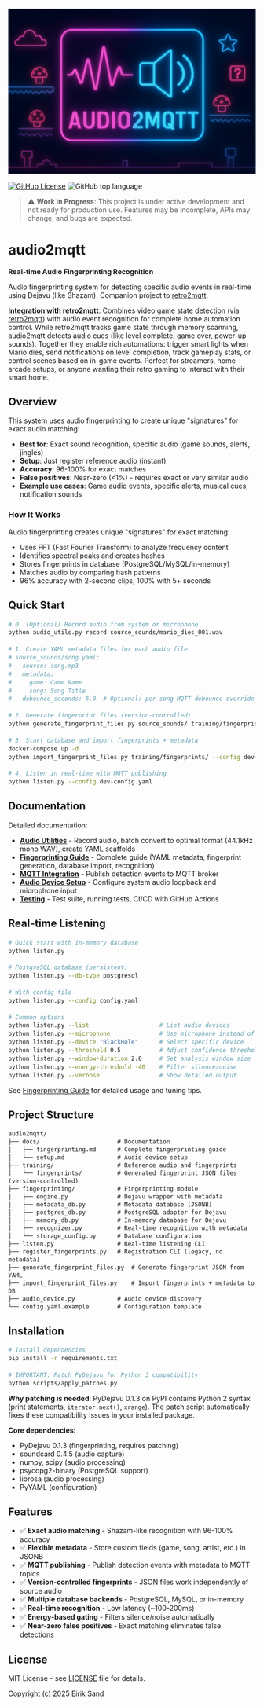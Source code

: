 ![Banner](docs/assets/audio2mqtt_banner.png)

[![GitHub License](https://img.shields.io/github/license/ezand/launchbox2mqtt)](https://choosealicense.com/licenses/mit/)
![GitHub top language](https://img.shields.io/github/languages/top/ezand/audio2mqtt)

> ⚠️ **Work in Progress**: This project is under active development and not ready for production use. Features may be
> incomplete, APIs may change, and bugs are expected.

# audio2mqtt

**Real-time Audio Fingerprinting Recognition**

Audio fingerprinting system for detecting specific audio events in real-time using Dejavu (like Shazam). Companion project to [retro2mqtt](https://github.com/ezand/retro2mqtt).

**Integration with retro2mqtt**: Combines video game state detection (via [retro2mqtt](https://github.com/ezand/retro2mqtt)) with audio event recognition for complete home automation control. While retro2mqtt tracks game state through memory scanning, audio2mqtt detects audio cues (like level complete, game over, power-up sounds). Together they enable rich automations: trigger smart lights when Mario dies, send notifications on level completion, track gameplay stats, or control scenes based on in-game events. Perfect for streamers, home arcade setups, or anyone wanting their retro gaming to interact with their smart home.

## Overview

This system uses audio fingerprinting to create unique "signatures" for exact audio matching:

- **Best for**: Exact sound recognition, specific audio (game sounds, alerts, jingles)
- **Setup**: Just register reference audio (instant)
- **Accuracy**: 96-100% for exact matches
- **False positives**: Near-zero (<1%) - requires exact or very similar audio
- **Example use cases**: Game audio events, specific alerts, musical cues, notification sounds

### How It Works

Audio fingerprinting creates unique "signatures" for exact matching:
- Uses FFT (Fast Fourier Transform) to analyze frequency content
- Identifies spectral peaks and creates hashes
- Stores fingerprints in database (PostgreSQL/MySQL/in-memory)
- Matches audio by comparing hash patterns
- 96% accuracy with 2-second clips, 100% with 5+ seconds

## Quick Start

```bash
# 0. (Optional) Record audio from system or microphone
python audio_utils.py record source_sounds/mario_dies_001.wav

# 1. Create YAML metadata files for each audio file
# source_sounds/song.yaml:
#   source: song.mp3
#   metadata:
#     game: Game Name
#     song: Song Title
#   debounce_seconds: 5.0  # Optional: per-song MQTT debounce override

# 2. Generate fingerprint files (version-controlled)
python generate_fingerprint_files.py source_sounds/ training/fingerprints/

# 3. Start database and import fingerprints + metadata
docker-compose up -d
python import_fingerprint_files.py training/fingerprints/ --config dev-config.yaml

# 4. Listen in real-time with MQTT publishing
python listen.py --config dev-config.yaml
```

## Documentation

Detailed documentation:

- **[Audio Utilities](docs/audio_utils.md)** - Record audio, batch convert to optimal format (44.1kHz mono WAV), create YAML scaffolds
- **[Fingerprinting Guide](docs/fingerprinting.md)** - Complete guide (YAML metadata, fingerprint generation, database import, recognition)
- **[MQTT Integration](docs/mqtt.md)** - Publish detection events to MQTT broker
- **[Audio Device Setup](docs/setup.md)** - Configure system audio loopback and microphone input
- **[Testing](docs/testing.md)** - Test suite, running tests, CI/CD with GitHub Actions

## Real-time Listening

```bash
# Quick start with in-memory database
python listen.py

# PostgreSQL database (persistent)
python listen.py --db-type postgresql

# With config file
python listen.py --config config.yaml

# Common options
python listen.py --list                    # List audio devices
python listen.py --microphone              # Use microphone instead of loopback
python listen.py --device "BlackHole"      # Select specific device
python listen.py --threshold 0.5           # Adjust confidence threshold
python listen.py --window-duration 2.0     # Set analysis window size
python listen.py --energy-threshold -40    # Filter silence/noise
python listen.py --verbose                 # Show detailed output
```

See [Fingerprinting Guide](docs/fingerprinting.md) for detailed usage and tuning tips.

## Project Structure

```
audio2mqtt/
├── docs/                      # Documentation
│   ├── fingerprinting.md      # Complete fingerprinting guide
│   └── setup.md               # Audio device setup
├── training/                  # Reference audio and fingerprints
│   └── fingerprints/          # Generated fingerprint JSON files (version-controlled)
├── fingerprinting/            # Fingerprinting module
│   ├── engine.py              # Dejavu wrapper with metadata
│   ├── metadata_db.py         # Metadata database (JSONB)
│   ├── postgres_db.py         # PostgreSQL adapter for Dejavu
│   ├── memory_db.py           # In-memory database for Dejavu
│   ├── recognizer.py          # Real-time recognition with metadata
│   └── storage_config.py      # Database configuration
├── listen.py                  # Real-time listening CLI
├── register_fingerprints.py   # Registration CLI (legacy, no metadata)
├── generate_fingerprint_files.py  # Generate fingerprint JSON from YAML
├── import_fingerprint_files.py    # Import fingerprints + metadata to DB
├── audio_device.py            # Audio device discovery
└── config.yaml.example        # Configuration template
```

## Installation

```bash
# Install dependencies
pip install -r requirements.txt

# IMPORTANT: Patch PyDejavu for Python 3 compatibility
python scripts/apply_patches.py
```

**Why patching is needed**: PyDejavu 0.1.3 on PyPI contains Python 2 syntax (print statements, `iterator.next()`, `xrange`). The patch script automatically fixes these compatibility issues in your installed package.

**Core dependencies:**
- PyDejavu 0.1.3 (fingerprinting, requires patching)
- soundcard 0.4.5 (audio capture)
- numpy, scipy (audio processing)
- psycopg2-binary (PostgreSQL support)
- librosa (audio processing)
- PyYAML (configuration)

## Features

- ✅ **Exact audio matching** - Shazam-like recognition with 96-100% accuracy
- ✅ **Flexible metadata** - Store custom fields (game, song, artist, etc.) in JSONB
- ✅ **MQTT publishing** - Publish detection events with metadata to MQTT topics
- ✅ **Version-controlled fingerprints** - JSON files work independently of source audio
- ✅ **Multiple database backends** - PostgreSQL, MySQL, or in-memory
- ✅ **Real-time recognition** - Low latency (~100-200ms)
- ✅ **Energy-based gating** - Filters silence/noise automatically
- ✅ **Near-zero false positives** - Exact matching eliminates false detections

## License

MIT License - see [LICENSE](LICENSE) file for details.

Copyright (c) 2025 Eirik Sand
